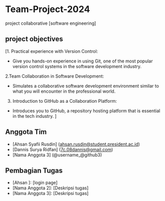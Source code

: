 # Team-Project-2024
project collaborative [software engineering]

## project objectives 
[1. Practical experience with Version Control:
   - Give you hands-on experience in using Git, one of the most popular version control systems in the software development industry.
     
 2.Team Collaboration in Software Development:
   - Simulates a collaborative software development environment similar to what you will encounter in the professional world.
 3. Introduction to GitHub as a Collaboration Platform:
   - Introduces you to GitHub, a repository hosting platform that is essential in the tech industry. ]

## Anggota Tim
- [Ahsan Syafii Rusdin] (ahsan.rusdin@student.president.ac.id)
- [Dannis Surya Ridfan] (7c.08dannis@gmail.com)
- [Nama Anggota 3] (@username_@github3)


## Pembagian Tugas
- [Ahsan ]: [login page]
- [Nama Anggota 2]: [Deskripsi tugas]
- [Nama Anggota 3]: [Deskripsi tugas]
